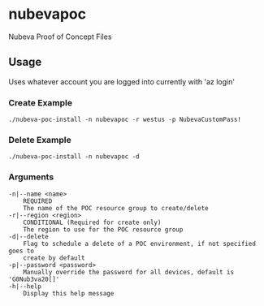 # nubevapoc
Nubeva Proof of Concept Files

## Usage
Uses whatever account you are logged into currently with 'az login'

### Create Example 
`./nubeva-poc-install -n nubevapoc -r westus -p NubevaCustomPass!`

### Delete Example 
`./nubeva-poc-install -n nubevapoc -d`

### Arguments
```
-n|--name <name>
    REQUIRED
    The name of the POC resource group to create/delete
-r|--region <region>
    CONDITIONAL (Required for create only)
    The region to use for the POC resource group
-d|--delete
    Flag to schedule a delete of a POC environment, if not specified goes to
    create by default
-p|--password <password>
    Manually override the password for all devices, default is 'G0Nub3va20[]'
-h|--help
    Display this help message
```  
